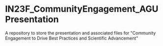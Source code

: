 # IN23F_CommunityEngagement_AGUPresentation
A repository to store the presentation and associated files for "Community Engagement to Drive Best Practices and Scientific Advancement"
